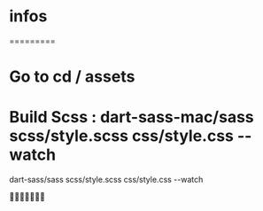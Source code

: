 # infos #
=========

# Go to cd / assets
# Build Scss : dart-sass-mac/sass scss/style.scss css/style.css --watch
dart-sass/sass scss/style.scss css/style.css --watch

🌷🌷🌷🌷🌷🌷🌷

